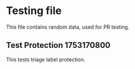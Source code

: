 # Testing file

This file contains random data, used for PR testing.


## Test Protection 1753170800

This tests triage label protection.
